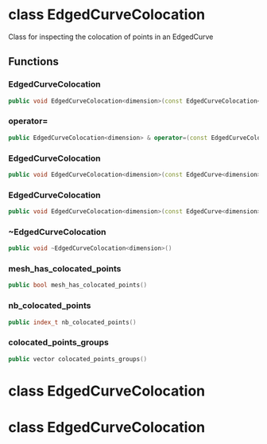 # class EdgedCurveColocation

Class for inspecting the colocation of points in an EdgedCurve

## Functions

### EdgedCurveColocation

```cpp
public void EdgedCurveColocation<dimension>(const EdgedCurveColocation<dimension> & )
```

### operator=

```cpp
public EdgedCurveColocation<dimension> & operator=(const EdgedCurveColocation<dimension> & )
```

### EdgedCurveColocation

```cpp
public void EdgedCurveColocation<dimension>(const EdgedCurve<dimension> & mesh)
```

### EdgedCurveColocation

```cpp
public void EdgedCurveColocation<dimension>(const EdgedCurve<dimension> & mesh, bool verbose)
```

### ~EdgedCurveColocation

```cpp
public void ~EdgedCurveColocation<dimension>()
```

### mesh_has_colocated_points

```cpp
public bool mesh_has_colocated_points()
```

### nb_colocated_points

```cpp
public index_t nb_colocated_points()
```

### colocated_points_groups

```cpp
public vector colocated_points_groups()
```

# class EdgedCurveColocation

# class EdgedCurveColocation
